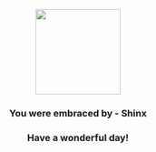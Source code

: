 <p align="center">
    <img src="https://raw.githubusercontent.com/PokeAPI/sprites/master/sprites/pokemon/403.png" width="150" height="150">
</p>
<h3 align="center">You were embraced by - <b>Shinx</b></h3>
<h3 align="center">Have a wonderful day!</h3>
